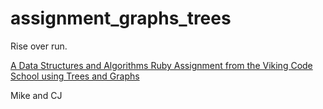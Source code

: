 # assignment_graphs_trees
Rise over run.

[A Data Structures and Algorithms Ruby Assignment from the Viking Code School using Trees and Graphs](http://www.vikingcodeschool.com)

Mike and CJ